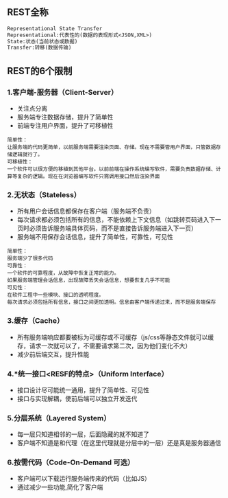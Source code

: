 ## REST全称

```markdown
Representational State Transfer
Representational:代表性的(数据的表现形式<JSON,XML>)
State:状态(当前状态或数据)
Transfer:转移(数据传输)
```



## REST的6个限制

### 1.客户端-服务器（Client-Server）

+ 关注点分离
+ 服务端专注数据存储，提升了简单性
+ 前端专注用户界面，提升了可移植性

```
简单性：
让服务端的代码更简单，以前服务端需要渲染页面、存储。现在不需要管用户界面，只管数据存储逻辑就行了。
可移植性：
一个软件可以很方便的移植到其他平台。以前前端在操作系统编写软件，需要负责数据存储、计算等复杂的逻辑。现在在浏览器编写软件只需调用接口然后渲染界面
```

### 2.无状态（Stateless）

+ 所有用户会话信息都保存在客户端（服务端不负责）
+ 每次请求都必须包括所有的信息，不能依赖上下文信息（如跳转页码进入下一页时必须告诉服务端具体页码，而不是直接告诉服务端进入下一页）
+ 服务端不用保存会话信息，提升了简单性，可靠性，可见性

```
简单性：
服务端少了很多代码
可靠性：
一个软件的可靠程度，从故障中恢复正常的能力。
如果服务端管理会话信息，出现故障丢失会话信息，想要恢复几乎不可能
可见性：
在软件工程中一些模块、接口的透明程度。
每次请求必须包括所有信息，接口之间更加透明。信息由客户端传递过来，而不是服务端保存
```

### 3.缓存（Cache）

+ 所有服务端响应都要被标为可缓存或不可缓存（js/css等静态文件就可以缓存，请求一次就可以了，不需要请求第二次，因为他们变化不大）
+ 减少前后端交互，提升性能

### 4.*统一接口<RESF的特点>（Uniform Interface）

+ 接口设计尽可能统一通用，提升了简单性、可见性
+ 接口与实现解耦，使前后端可以独立开发迭代

### 5.分层系统（Layered System）

+ 每一层只知道相邻的一层，后面隐藏的就不知道了
+ 客户端不知道是和代理（在这里代理就是分层中的一层）还是真是服务器通信

### 6.按需代码（Code-On-Demand 可选）

+ 客户端可以下载运行服务端传来的代码（比如JS）
+ 通过减少一些功能,简化了客户端